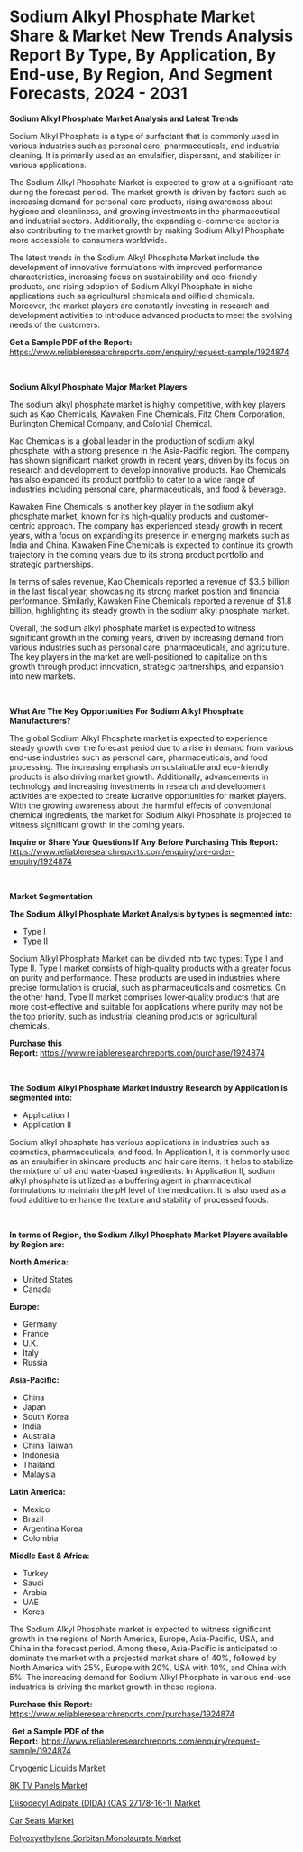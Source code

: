 <p><h1>Sodium Alkyl Phosphate Market Share & Market New Trends Analysis Report By Type, By Application, By End-use, By Region, And Segment Forecasts, 2024 - 2031</h1></p><p><strong>Sodium Alkyl Phosphate Market Analysis and Latest Trends</strong></p>
<p><p>Sodium Alkyl Phosphate is a type of surfactant that is commonly used in various industries such as personal care, pharmaceuticals, and industrial cleaning. It is primarily used as an emulsifier, dispersant, and stabilizer in various applications.</p><p>The Sodium Alkyl Phosphate Market is expected to grow at a significant rate during the forecast period. The market growth is driven by factors such as increasing demand for personal care products, rising awareness about hygiene and cleanliness, and growing investments in the pharmaceutical and industrial sectors. Additionally, the expanding e-commerce sector is also contributing to the market growth by making Sodium Alkyl Phosphate more accessible to consumers worldwide.</p><p>The latest trends in the Sodium Alkyl Phosphate Market include the development of innovative formulations with improved performance characteristics, increasing focus on sustainability and eco-friendly products, and rising adoption of Sodium Alkyl Phosphate in niche applications such as agricultural chemicals and oilfield chemicals. Moreover, the market players are constantly investing in research and development activities to introduce advanced products to meet the evolving needs of the customers.</p></p>
<p><strong>Get a Sample PDF of the Report:&nbsp;</strong> <a href="https://www.reliableresearchreports.com/enquiry/request-sample/1924874">https://www.reliableresearchreports.com/enquiry/request-sample/1924874</a></p>
<p>&nbsp;</p>
<p><strong>Sodium Alkyl Phosphate Major Market Players</strong></p>
<p><p>The sodium alkyl phosphate market is highly competitive, with key players such as Kao Chemicals, Kawaken Fine Chemicals, Fitz Chem Corporation, Burlington Chemical Company, and Colonial Chemical. </p><p>Kao Chemicals is a global leader in the production of sodium alkyl phosphate, with a strong presence in the Asia-Pacific region. The company has shown significant market growth in recent years, driven by its focus on research and development to develop innovative products. Kao Chemicals has also expanded its product portfolio to cater to a wide range of industries including personal care, pharmaceuticals, and food & beverage.</p><p>Kawaken Fine Chemicals is another key player in the sodium alkyl phosphate market, known for its high-quality products and customer-centric approach. The company has experienced steady growth in recent years, with a focus on expanding its presence in emerging markets such as India and China. Kawaken Fine Chemicals is expected to continue its growth trajectory in the coming years due to its strong product portfolio and strategic partnerships.</p><p>In terms of sales revenue, Kao Chemicals reported a revenue of $3.5 billion in the last fiscal year, showcasing its strong market position and financial performance. Similarly, Kawaken Fine Chemicals reported a revenue of $1.8 billion, highlighting its steady growth in the sodium alkyl phosphate market.</p><p>Overall, the sodium alkyl phosphate market is expected to witness significant growth in the coming years, driven by increasing demand from various industries such as personal care, pharmaceuticals, and agriculture. The key players in the market are well-positioned to capitalize on this growth through product innovation, strategic partnerships, and expansion into new markets.</p></p>
<p>&nbsp;</p>
<p><strong>What Are The Key Opportunities For Sodium Alkyl Phosphate Manufacturers?</strong></p>
<p><p>The global Sodium Alkyl Phosphate market is expected to experience steady growth over the forecast period due to a rise in demand from various end-use industries such as personal care, pharmaceuticals, and food processing. The increasing emphasis on sustainable and eco-friendly products is also driving market growth. Additionally, advancements in technology and increasing investments in research and development activities are expected to create lucrative opportunities for market players. With the growing awareness about the harmful effects of conventional chemical ingredients, the market for Sodium Alkyl Phosphate is projected to witness significant growth in the coming years.</p></p>
<p><strong>Inquire or Share Your Questions If Any Before Purchasing This Report:</strong> <a href="https://www.reliableresearchreports.com/enquiry/pre-order-enquiry/1924874">https://www.reliableresearchreports.com/enquiry/pre-order-enquiry/1924874</a></p>
<p>&nbsp;</p>
<p><strong>Market Segmentation</strong></p>
<p><strong>The Sodium Alkyl Phosphate Market Analysis by types is segmented into:</strong></p>
<p><ul><li>Type I</li><li>Type II</li></ul></p>
<p><p>Sodium Alkyl Phosphate Market can be divided into two types: Type I and Type II. Type I market consists of high-quality products with a greater focus on purity and performance. These products are used in industries where precise formulation is crucial, such as pharmaceuticals and cosmetics. On the other hand, Type II market comprises lower-quality products that are more cost-effective and suitable for applications where purity may not be the top priority, such as industrial cleaning products or agricultural chemicals.</p></p>
<p><strong>Purchase this Report:&nbsp;</strong><a href="https://www.reliableresearchreports.com/purchase/1924874">https://www.reliableresearchreports.com/purchase/1924874</a></p>
<p>&nbsp;</p>
<p><strong>The Sodium Alkyl Phosphate Market Industry Research by Application is segmented into:</strong></p>
<p><ul><li>Application I</li><li>Application II</li></ul></p>
<p><p>Sodium alkyl phosphate has various applications in industries such as cosmetics, pharmaceuticals, and food. In Application I, it is commonly used as an emulsifier in skincare products and hair care items. It helps to stabilize the mixture of oil and water-based ingredients. In Application II, sodium alkyl phosphate is utilized as a buffering agent in pharmaceutical formulations to maintain the pH level of the medication. It is also used as a food additive to enhance the texture and stability of processed foods.</p></p>
<p>&nbsp;</p>
<p><strong>In terms of Region, the Sodium Alkyl Phosphate Market Players available by Region are:</strong></p>
<p>
    <p> <strong> North America: </strong>
        <ul>
            <li>United States</li>
            <li>Canada</li>
        </ul>
        </p> 
    <p> <strong> Europe: </strong>
        <ul>
            <li>Germany</li>
            <li>France</li>
            <li>U.K.</li>
            <li>Italy</li>
            <li>Russia</li>
        </ul>
        </p> 
    <p> <strong> Asia-Pacific: </strong>
        <ul>
            <li>China</li>
            <li>Japan</li>
            <li>South Korea</li>
            <li>India</li>
            <li>Australia</li>
            <li>China Taiwan</li>
            <li>Indonesia</li>
            <li>Thailand</li>
            <li>Malaysia</li>
        </ul>
        </p> 
    <p> <strong> Latin America: </strong>
        <ul>
            <li>Mexico</li>
            <li>Brazil</li>
            <li>Argentina Korea</li>
            <li>Colombia</li>
        </ul>
        </p> 
    <p> <strong> Middle East & Africa: </strong>
        <ul>
            <li>Turkey</li>
            <li>Saudi</li>
            <li>Arabia</li>
            <li>UAE</li>
            <li>Korea</li>
        </ul>
    </p>
    </p>
<p><p>The Sodium Alkyl Phosphate market is expected to witness significant growth in the regions of North America, Europe, Asia-Pacific, USA, and China in the forecast period. Among these, Asia-Pacific is anticipated to dominate the market with a projected market share of 40%, followed by North America with 25%, Europe with 20%, USA with 10%, and China with 5%. The increasing demand for Sodium Alkyl Phosphate in various end-use industries is driving the market growth in these regions.</p></p>
<p><strong>Purchase this Report: </strong><a href="https://www.reliableresearchreports.com/purchase/1924874">https://www.reliableresearchreports.com/purchase/1924874</a></p>
<p>&nbsp;<strong>Get a Sample PDF of the Report:&nbsp;&nbsp;</strong><a href="https://www.reliableresearchreports.com/enquiry/request-sample/1924874">https://www.reliableresearchreports.com/enquiry/request-sample/1924874</a></p>
<p><strong></strong></p>
<p><p><a href="https://view.publitas.com/reportprime-1/cryogenic-liquids-market-a-comprehensive-report-of-its-market-share-growth-trends-2024-2031/">Cryogenic Liquids Market</a></p><p><a href="https://fearless-okapi-6c8.notion.site/8K-TV-Panels-Market-Challenges-Opportunities-and-Growth-Drivers-and-Major-Market-Players-forecast-2eb85f0e079c4b578c67fec6cb90f040">8K TV Panels Market</a></p><p><a href="https://github.com/wusalecollins540tpqoz/Market-Research-Report-List-1/blob/main/diisodecyl-adipate-dida-cas-27178-16-1-market.md">Diisodecyl Adipate (DIDA) (CAS 27178-16-1) Market</a></p><p><a href="https://view.publitas.com/reportprime-1/car-seats-market-a-comprehensive-report-of-its-market-share-growth-trends-2024-2031/">Car Seats Market</a></p><p><a href="https://github.com/kathiaseamanalvaradovlprc2h/Market-Research-Report-List-1/blob/main/polyoxyethylene-sorbitan-monolaurate-market.md">Polyoxyethylene Sorbitan Monolaurate Market</a></p></p>